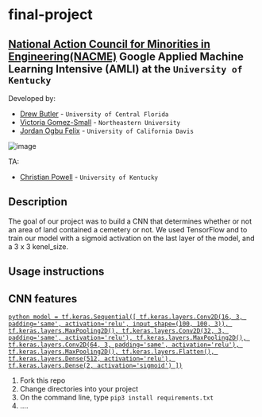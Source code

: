 <!--
Name of your teams' final project
-->
# final-project
## [National Action Council for Minorities in Engineering(NACME)](https://www.nacme.org) Google Applied Machine Learning Intensive (AMLI) at the `University of Kentucky`

<!--
List all of the members who developed the project and
link to each members respective GitHub profile
-->
Developed by: 
- [Drew Butler](https://github.com/drewbutler) - `University of Central Florida`
- [Victoria Gomez-Small](https://github.com/Via104) - `Northeastern University` 
- [Jordan Ogbu Felix](https://github.com/JordanOgbuFelix) - `University of California Davis`

![image](https://user-images.githubusercontent.com/85504234/127721641-08e9fdec-52be-4f4e-9c95-e491652bda30.png)



TA:
- [Christian Powell](http://github.com/cdpowell) - `University of Kentucky`

## Description

The goal of our project was to build a CNN that determines whether or not an area of land contained a cemetery or not. We used TensorFlow and to train our model with a sigmoid activation on the last layer of the model, and a 3 x 3 kenel_size. 


## Usage instructions

## CNN features

[```python
model = tf.keras.Sequential([
    tf.keras.layers.Conv2D(16, 3, padding='same', activation='relu',
                           input_shape=(100, 100, 3)),
    tf.keras.layers.MaxPooling2D(),
    tf.keras.layers.Conv2D(32, 3, padding='same', activation='relu'),
    tf.keras.layers.MaxPooling2D(),
    tf.keras.layers.Conv2D(64, 3, padding='same', activation='relu'),
    tf.keras.layers.MaxPooling2D(),
    tf.keras.layers.Flatten(),
    tf.keras.layers.Dense(512, activation='relu'),
    tf.keras.layers.Dense(2, activation='sigmoid')
])```](https://github.com/Applied-Machine-Learning-2021/final-project-the-boston-project/blob/5d1358f0f33cf203646ebeadca3544e52249fb2a/CNN.py#L48-L59)

1. Fork this repo
2. Change directories into your project
3. On the command line, type `pip3 install requirements.txt`
4. ....
